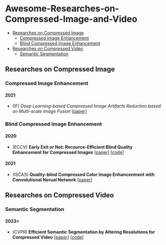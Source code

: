 # Awesome-Researches-on-Compressed-Image-and-Video
- [Researches on Compressed Image](#researches-on-compressed-image)
  - [Compressed Image Enhancement](#compressed-image-enhancement)
  - [Blind Compressed Image Enhancement](#blind-compressed-image-enhancement)
- [Researches on Compressed Video](#researches-on-compressed-video)
  - [Semantic Segmentation](#semantic-segmentation)

## Researches on Compressed Image
### Compressed Image Enhancement
#### 2021
- (IF) *Deep Learning-based Compressed Image Artifacts Reduction based on Multi-scale Image Fusion* [[paper](https://www.sciencedirect.com/science/article/pii/S1566253520303857)]
### Blind Compressed Image Enhancement
#### 2020
- (ECCV) **Early Exit or Not: Recource-Efficient Blind Quality Enhancement for Compressed Images** [[paper](https://arxiv.org/pdf/2006.16581.pdf)] [[code](https://github.com/RyanXingQL/RBQE)]
#### 2021
- (ISCAS) **Quality-blind Compressed Color Image Enhancenment with Convolutional Nerual Network** [[paper](https://ieeexplore.ieee.org/stamp/stamp.jsp?tp=&arnumber=9401182&tag=1)]
## Researches on Compressed Video
### Semantic Segmentation
#### 2023=
- (CVPR) **Efficient Semantic Segmentation by Altering Resolutions for Compressed Video** [[paper](https://openaccess.thecvf.com/content/CVPR2023/papers/Hu_Efficient_Semantic_Segmentation_by_Altering_Resolutions_for_Compressed_Videos_CVPR_2023_paper.pdf)]
  [[code](https://github.com/THU-LYJ-Lab/AR-Seg)]
